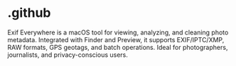 # .github
Exif Everywhere is a macOS tool for viewing, analyzing, and cleaning photo metadata. Integrated with Finder and Preview, it supports EXIF/IPTC/XMP, RAW formats, GPS geotags, and batch operations. Ideal for photographers, journalists, and privacy-conscious users.  
